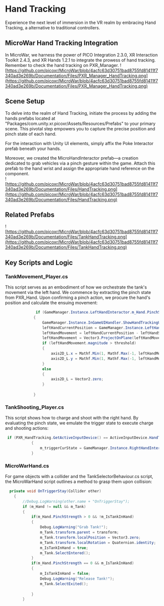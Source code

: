 # Hand Tracking

Experience the next level of immersion in the VR realm by embracing Hand Tracking, a alternative to traditional controllers.

## MicroWar Hand Tracking Integration

In MicroWar, we harness the power of PICO Integration 2.3.0, XR Interaction Toolkit 2.4.3, and XR Hands 1.2.1 to integrate the prowess of hand tracking. Remember to check the hand tracking on PXR_Manager.
![https://github.com/picoxr/MicroWar/blob/4acfc63d30751bad8755fd81411f7340ad3e269b/Documentation/Files/PXR_Manager_HandTracking.png](https://github.com/picoxr/MicroWar/blob/4acfc63d30751bad8755fd81411f7340ad3e269b/Documentation/Files/PXR_Manager_HandTracking.png)
## Scene Setup

To delve into the realm of Hand Tracking, initiate the process by adding the hands prefabs located at "Packages/com.unity.xr.picoxr/Assets/Resources/Prefabs" to your primary scene. This pivotal step empowers you to capture the precise position and pinch state of each hand.

For the interaction with Unity UI elements, simply affix the Poke Interactor prefab beneath your hands.

Moreover, we created the MicroHandInteractor prefab—a creation dedicated to grab vehicles via a pinch gesture within the game. Attach this prefab to the hand wrist and assign the appropriate hand reference on the component.\
![https://github.com/picoxr/MicroWar/blob/4acfc63d30751bad8755fd81411f7340ad3e269b/Documentation/Files/HandTracking.png](https://github.com/picoxr/MicroWar/blob/4acfc63d30751bad8755fd81411f7340ad3e269b/Documentation/Files/HandTracking.png)
## Related Prefabs
![https://github.com/picoxr/MicroWar/blob/4acfc63d30751bad8755fd81411f7340ad3e269b/Documentation/Files/TankHandTracking.png](https://github.com/picoxr/MicroWar/blob/4acfc63d30751bad8755fd81411f7340ad3e269b/Documentation/Files/TankHandTracking.png)
## Key Scripts and Logic

### TankMovement_Player.cs

This script serves as an embodiment of how we orchestrate the tank's movement via the left hand. We commence by extracting the pinch state from PXR_Hand. Upon confirming a pinch action, we procure the hand's position and calculate the ensuing movement:
   
   ```csharp
                 if (GameManager.Instance.LeftHandInteractor.m_Hand.PinchStrength > 0 || GameManager.Instance.LeftHandInteractor.m_Hand.Pinch)
                {
                    GameManager.Instance.InGameUIHandler.ShowHandTrackingUICanvas();
                    leftHandCurrentPosition = GameManager.Instance.LeftHandInteractor.m_Hand.handJoints[(int)HandJoint.JointThumbProximal].position;
                    leftHandMovement = leftHandCurrentPosition - leftHandStartPosition;
                    leftHandMovement = Vector3.ProjectOnPlane(leftHandMovement, Vector3.up);
                    if (leftHandMovement.magnitude > threshold)
                    {
                        axis2D_L.x = Mathf.Min(1, Mathf.Max(-1, leftHandMovement.x / maximumMovement));
                        axis2D_L.y = Mathf.Min(1, Mathf.Max(-1, leftHandMovement.z / maximumMovement));
                    }
                    else
                    {
                        axis2D_L = Vector2.zero;
                    }

                }
   ```
### TankShooting_Player.cs
This script shows how to charge and shoot with the right hand. By evaluating the pinch state, we emulate the trigger state to execute charge and shooting actions:
```csharp
 if (PXR_HandTracking.GetActiveInputDevice() == ActiveInputDevice.HandTrackingActive)
            {
                m_triggerCurState = GameManager.Instance.RightHandInteractor.m_Hand.PinchStrength > 0;
            }
```
### MicroWarHand.cs
For game objects with a collider and the TankSelectorBehaviour.cs script, the MicroWarHand script outlines a method to grasp them upon collision:
```csharp
  private void OnTriggerStay(Collider other)
    {
        //Debug.LogWarning(other.name + "OnTriggerStay");
        if (m_Hand != null && m_Tank)
        {
            if(m_Hand.PinchStrength > 0 && !m_IsTankInHand)
            {
                Debug.LogWarning("Grab Tank!");
                m_Tank.transform.parent = transform;
                m_Tank.transform.localPosition = Vector3.zero;
                m_Tank.transform.localRotation = Quaternion.identity;
                m_IsTankInHand = true;
                m_Tank.SelectEntered();
            }
            if(m_Hand.PinchStrength == 0 && m_IsTankInHand)
            {
                m_IsTankInHand = false;
                Debug.LogWarning("Release Tank!");
                m_Tank.SelectExited();
                
            }
        }
```




